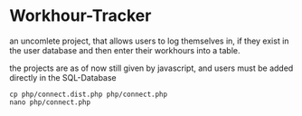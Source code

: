 # Workhour-Tracker

an uncomlete project, that allows users to log themselves in, if they exist in the user database and then enter their workhours into a table.

the projects are as of now still given by javascript, and users must be added directly in the SQL-Database 

```
cp php/connect.dist.php php/connect.php
nano php/connect.php
```
